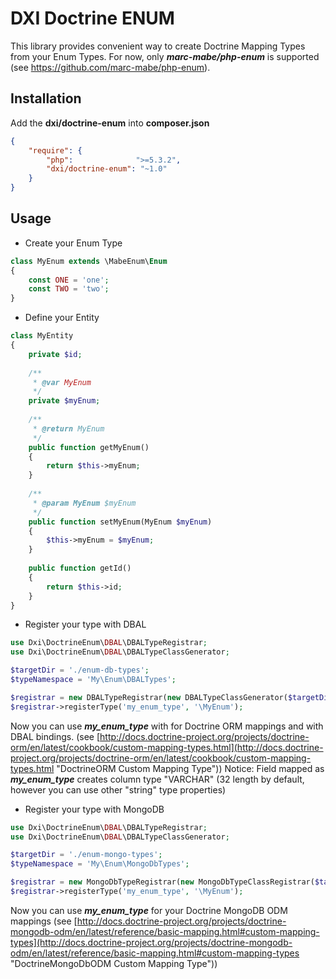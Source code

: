 # DXI Doctrine ENUM

This library provides convenient way to create Doctrine Mapping Types from your Enum Types.
For now, only ***marc-mabe/php-enum*** is supported (see https://github.com/marc-mabe/php-enum).

## Installation

Add the **dxi/doctrine-enum** into **composer.json**

```json
{
    "require": {
        "php":              ">=5.3.2",
        "dxi/doctrine-enum": "~1.0"
    }
}
```

## Usage

*  Create your Enum Type
 
```php
class MyEnum extends \MabeEnum\Enum
{
    const ONE = 'one';
    const TWO = 'two';
}
```

* Define your Entity
```php
class MyEntity
{
    private $id;
    
    /**
     * @var MyEnum
     */
    private $myEnum;
    
    /**
     * @return MyEnum
     */
    public function getMyEnum()
    {
        return $this->myEnum;
    }
    
    /**
     * @param MyEnum $myEnum
     */
    public function setMyEnum(MyEnum $myEnum)
    {
        $this->myEnum = $myEnum;
    }
    
    public function getId()
    {
        return $this->id;
    }
}
```

*  Register your type with DBAL
```php
use Dxi\DoctrineEnum\DBAL\DBALTypeRegistrar;
use Dxi\DoctrineEnum\DBAL\DBALTypeClassGenerator;

$targetDir = './enum-db-types';
$typeNamespace = 'My\Enum\DBALTypes';

$registrar = new DBALTypeRegistrar(new DBALTypeClassGenerator($targetDir, $typeNamespace));
$registrar->registerType('my_enum_type', '\MyEnum');
```
Now you can use ***my_enum_type*** with for Doctrine ORM mappings and with DBAL bindings.
(see [http://docs.doctrine-project.org/projects/doctrine-orm/en/latest/cookbook/custom-mapping-types.html](http://docs.doctrine-project.org/projects/doctrine-orm/en/latest/cookbook/custom-mapping-types.html "DoctrineORM Custom Mapping Type"))
Notice: Field mapped as ***my_enum_type*** creates column type "VARCHAR" (32 length by default, however you can use other "string" type properties)

*  Register your type with MongoDB
```php
use Dxi\DoctrineEnum\DBAL\DBALTypeRegistrar;
use Dxi\DoctrineEnum\DBAL\DBALTypeClassGenerator;

$targetDir = './enum-mongo-types';
$typeNamespace = 'My\Enum\MongoDbTypes';

$registrar = new MongoDbTypeRegistrar(new MongoDbTypeClassRegistrar($targetDir, $typeNamespace));
$registrar->registerType('my_enum_type', '\MyEnum');
```
Now you can use ***my_enum_type*** for your Doctrine MongoDB ODM mappings
(see [http://docs.doctrine-project.org/projects/doctrine-mongodb-odm/en/latest/reference/basic-mapping.html#custom-mapping-types](http://docs.doctrine-project.org/projects/doctrine-mongodb-odm/en/latest/reference/basic-mapping.html#custom-mapping-types "DoctrineMongoDbODM Custom Mapping Type"))
